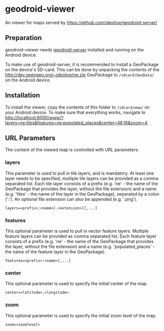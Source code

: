 geodroid-viewer
===============

An viewer for maps served by https://github.com/jdeolive/geodroid-server/

## Preparation

geodroid-viewer needs [geodroid-server](https://github.com/jdeolive/geodroid-server/) installed and running on the Android device.

To make use of geodroid-server, it is recommended to install a GeoPackage on the device's SD-card. This can be done by unpacking the contents of the http://dev.opengeo.org/~jdeolive/ne.zip GeoPackage to `/sdcard/GeoData/` on the Android device.

## Installation

To install the viewer, copy the contents of this folder to `/sdcard/www/` on your Android device. To make sure that everything works, navigate to [http://localhost:8000/www/?layers=ne:tiles&features=ne:populated_places&center=48,16&zoom=4](http://localhost:8000/www/?layers=ne:tiles&features=ne:populated_places&center=48,16&zoom=4).

## URL Parameters

The content of the viewed map is controlled with URL parameters:

### layers

This parameter is used to pull in tile layers, and is mandatory. At least one layer needs to be specified, multiple tile layers can be provided as a comma separated list. Each tile layer consists of a prefix (e.g. 'ne' - the name of the GeoPackage that provides the layer, without the file extension) and a name (e.g. 'tiles' - the name of the layer in the GeoPackage), separated by a colon (':'). An optional file extension can also be appended (e.g. '.png').

    layers=<prefix>:<name>[.<extension>][,...]

### features

This optional parameter is used to pull in vector feature layers. Multiple feature layers can be provided as comma separated list. Each feature layer consists of a prefix (e.g. 'ne' - the name of the GeoPackage that provides the layer, without the file extension) and a name (e.g. 'populated_places' - the name of the feature layer in the GeoPackage).

    features=<prefix>:<name>[,...]

### center

This optional parameter is used to specify the initial center of the map.

    center=<latitude>,<longitude>

### zoom

This optional parameter is used to specify the initial zoom level of the map.

    zoom=<zoomlevel>
